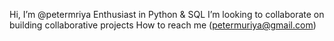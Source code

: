 Hi, I’m @petermriya
Enthusiast in Python & SQL
I’m looking to collaborate on building collaborative projects
How to reach me (petermuriya@gmail.com)

<!---
petermriya/petermriya is a ✨ special ✨ repository because its `README.md` (this file) appears on your GitHub profile.
You can click the Preview link to take a look at your changes.
--->
